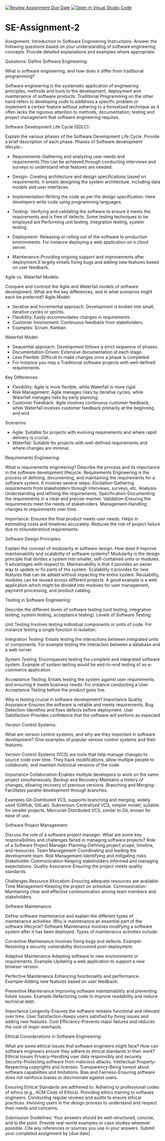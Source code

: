 [![Review Assignment Due Date](https://classroom.github.com/assets/deadline-readme-button-24ddc0f5d75046c5622901739e7c5dd533143b0c8e959d652212380cedb1ea36.svg)](https://classroom.github.com/a/-ucQIGTc)
[![Open in Visual Studio Code](https://classroom.github.com/assets/open-in-vscode-718a45dd9cf7e7f842a935f5ebbe5719a5e09af4491e668f4dbf3b35d5cca122.svg)](https://classroom.github.com/online_ide?assignment_repo_id=15247980&assignment_repo_type=AssignmentRepo)
# SE-Assignment-2
Assignment: Introduction to Software Engineering
Instructions:
Answer the following questions based on your understanding of software engineering concepts. Provide detailed explanations and examples where appropriate.

Questions:
Define Software Engineering:

What is software engineering, and how does it differ from traditional programming?

Software engineering is the systematic application of engineering principles, methods and tools to the development, deployment and maintenance of software products.
Traditional Programming on the other hand refers to developing code to adddress a specific problem or implement a certain feature without adhering to a formalized technique as it often lacks the rigorous attention to methods, documentation, testing and project management that software engineering requires. 

Software Development Life Cycle (SDLC):

Explain the various phases of the Software Development Life Cycle. Provide a brief description of each phase.
Phases of Software development lifecyle:-
- Requirements-Gathering and analyzing user needs and requirements.This can be achieved through conducting interviews and surveys to understand what features are needed.

- Design- Creating architecture and design specifications based on requirements. It entails designing the system architecture, including data models and user interfaces.

- Implementation-Writing the code as per the design specification. Here developers write code using programming languages.

- Testing- Verifying and validating the software to ensure it meets the requirements and is free of defects.
Some testing techniques to be employed are Performing unit testing, integration testing, system testing.

- Deployment- Releasing or rolling out of the software to production environments. For instance deploying a web application on a cloud server.

- Maintenance-Providing ongoing support and improvements after deployment.It largely entails fixing bugs and adding new features based on user feedback.

Agile vs. Waterfall Models:

Compare and contrast the Agile and Waterfall models of software development. What are the key differences, and in what scenarios might each be preferred?
Agile Model:
- Iterative and Incremental approach: Development is broken into small, iterative cycles or sprints.
- Flexibility: Easily accommodates changes in requirements.
- Customer Involvement: Continuous feedback from stakeholders.
- Examples: Scrum, Kanban.

Waterfall Model:
- Sequential approach: Development follows a strict sequence of phases.
- Documentation-Driven: Extensive documentation at each stage.
- Less Flexible: Difficult to make changes once a phase is completed.
- For instance you may a Traditional software projects with well-defined requirements.

Key Differences:
- Flexibility: Agile is more flexible, while Waterfall is more rigid.
- Risk Management: Agile manages risks by iterative cycles, while Waterfall manages risks by early planning.
- Customer Feedback: Agile involves continuous customer feedback, while Waterfall involves customer feedback primarily at the beginning and end.

Scenarios:
- Agile: Suitable for projects with evolving requirements and where rapid delivery is crucial.
- Waterfall: Suitable for projects with well-defined requirements and where changes are minimal.

Requirements Engineering:

What is requirements engineering? Describe the process and its importance in the software development lifecycle.
Requirements Engineering is the process of defining, documenting, and maintaining the requirements for a software system.
It involves several steps:
Elicitation-Gathering requirements from stakeholders through interviews, surveys, etc.
Analysis-Understanding and refining the requirements.
Specification-Documenting the requirements in a clear and precise manner.
Validation-Ensuring the requirements meet the needs of stakeholders.
Management-Handling changes to requirements over time.

Importance:
Ensures the final product meets user needs.
Helps in estimating costs and timelines accurately.
Reduces the risk of project failure due to misunderstood requirements.

Software Design Principles:

Explain the concept of modularity in software design. How does it improve maintainability and scalability of software systems?
Modularity is the design principle that divides a system into smaller, self-contained units or modules.
It advantages with respect to:
Maintainability is that it provides an easier way to update or fix parts of the system.
Scalability it provides for new features that can be added without impacting the entire system.
Reusability, modules can be reused across different projects.
A good example is a web application which might be divided into modules for user management, payment processing, and product catalog.

Testing in Software Engineering:

Describe the different levels of software testing (unit testing, integration testing, system testing, acceptance testing).
Levels of Software Testing:

Unit Testing
Involves testing individual components or units of code.
For instance testing a single function in isolation.

Integration Testing:
Entails testing the interactions between integrated units or components.
For example testing the interaction between a database and a web server.

System Testing:
Encompasses testing the complete and integrated software system.
Example of system testing would be end-to-end testing of an e-commerce application.

Acceptance Testing:
Entails testing the system against user requirements and ensuring it meets business needs.
For instance conducting a User Acceptance Testing before the product goes live.

Why is testing crucial in software development?
Importance
Quality Assurance-Ensures the software is reliable and meets requirements.
Bug Detection-Identifies and fixes defects before deployment.
User Satisfaction-Provides confidence that the software will perform as expected

Version Control Systems:

What are version control systems, and why are they important in software development? Give examples of popular version control systems and their features.

Version Control Systems (VCS) are tools that help manage changes to source code over time. They track modifications, allow multiple people to collaborate, and maintain historical versions of the code.

Importance
Collaboration-Enables multiple developers to work on the same project simultaneously.
Backup and Recovery-Maintains a history of changes, allowing recovery of previous versions.
Branching and Merging-Facilitates parallel development through branches.

Examples
Git-Distributed VCS, supports branching and merging, widely used (GitHub, GitLab).
Subversion-Centralized VCS, simpler model, suitable for smaller projects.
Mercurial-Distributed VCS, similar to Git, known for ease of use.

Software Project Management:

Discuss the role of a software project manager. What are some key responsibilities and challenges faced in managing software projects?
Role of a Software Project Manager
Planning-Defining project scope, timeline, and resources.
Team Management-Coordinating and leading the development team.
Risk Management-Identifying and mitigating risks.
Stakeholder Communication-Keeping stakeholders informed and managing expectations.
Quality Assurance-Ensuring the project meets quality standards.

Challenges
Resource Allocation-Ensuring adequate resources are available.
Time Management-Keeping the project on schedule.
Communication-Maintaining clear and effective communication among team members and stakeholders.

Software Maintenance:

Define software maintenance and explain the different types of maintenance activities. Why is maintenance an essential part of the software lifecycle?
Software Maintenance involves modifying a software system after it has been deployed. Types of maintenance activities include:

Corrective Maintenance
Involves fixing bugs and defects.
Example-Resolving a security vulnerability discovered post-deployment.

Adaptive Maintenance
Adapting software to new environments or requirements.
Example-Updating a web application to support a new browser version.

Perfective Maintenance
Enhancing functionality and performance.
Example-Adding new features based on user feedback.

Preventive Maintenance
Improving software maintainability and preventing future issues.
Example-Refactoring code to improve readability and reduce technical debt.

Importance
Longevity-Ensures the software remains functional and relevant over time.
User Satisfaction-Keeps users satisfied by fixing issues and adding new features.
Cost Efficiency-Prevents major failures and reduces the cost of major overhauls.

Ethical Considerations in Software Engineering:

What are some ethical issues that software engineers might face? How can software engineers ensure they adhere to ethical standards in their work?
Ethical Issues
Privacy-Handling user data responsibly and securely.
Security-Protecting software from malicious attacks.
Intellectual Property-Respecting copyrights and licenses.
Transparency-Being honest about software capabilities and limitations.
Bias and Fairness-Ensuring software does not reinforce biases or discriminate against users.

Ensuring Ethical Standards are adhhered to:
Adhering to professional codes of ethics (e.g., ACM Code of Ethics).
Providing ethics training to software engineers.
Conducting regular reviews and audits to ensure ethical practices.
Involving users in the design process to understand and respect their needs and concerns.

Submission Guidelines:
Your answers should be well-structured, concise, and to the point.
Provide real-world examples or case studies wherever possible.
Cite any references or sources you use in your answers.
Submit your completed assignment by [due date].
